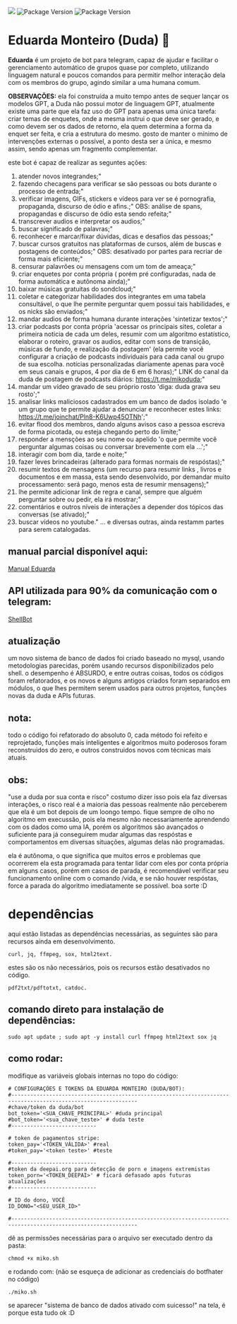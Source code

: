 
[<img src="https://img.shields.io/github/languages/code-size/fabriciocaetano/mikosuma">](https://img.shields.io/github/languages/code-size/fabriciocaetano/mikosuma)
![Package Version](https://img.shields.io/badge/version-0.3.2-green.svg?cacheSeconds=2592000) ![Package Version](https://img.shields.io/badge/linguagem-ShellScript-blue.svg?cacheSeconds=2592000)
# Eduarda Monteiro (Duda) 🤖

**Eduarda** é um projeto de bot para telegram, capaz de ajudar e facilitar o gerenciamento automático de grupos quase por completo, utilizando linguagem natural e poucos comandos para permitir melhor interação dela com os membros do grupo, agindo similar a uma humana comum. 

**OBSERVAÇÕES:** ela foi construída a muito tempo antes de sequer lançar os modelos GPT, a Duda não possui motor de linguagem GPT, atualmente existe uma parte que ela faz uso do GPT para apenas uma única tarefa: criar temas de enquetes, onde a mesma instrui o que deve ser gerado, e como devem ser os dados de retorno, ela quem determina a forma da enquet ser feita, e cria a estrutura do mesmo. gosto de manter o mínimo de intervenções externas o possível, a ponto desta ser a única, e mesmo assim, sendo apenas um fragmento complementar.

este bot é capaz de realizar as seguntes ações:

1. atender novos integrandes;"
2. fazendo checagens para verificar se são pessoas ou bots durante o processo de entrada;"
3. verificar imagens, GIFs, stickers e vídeos para ver se é pornografia, propaganda, discurso de ódio e afins.;"
OBS: análise de spans, propagandas e discurso de ódio esta sendo refeita;"
4. transcrever audios e interpretar os audios;"
5. buscar significado de palavras;"
6. reconhecer e marcar/fixar dúvidas, dicas e desafios das pessoas;"
7. buscar cursos gratuitos nas plataformas de cursos, além de buscas e postagens de conteúdos;"
OBS: desativado por partes para recriar de forma mais eficiente;"
8. censurar palavrões ou mensagens com um tom de ameaça;"
9. criar enquetes por conta própria ( porém pré configuradas, nada de forma automática e autônoma ainda);"
10. baixar músicas gratuitas do sondcloud;"
11. coletar e categorizar habilidades dos integrantes em uma tabela consultável, o que lhe permite perguntar quem possui tais habilidades, e os nicks são enviados;"
12. mandar audios de forma humana durante interações 'sintetizar textos';"
13. criar podcasts por conta própria 'acessar os principais sites, coletar a primeira noticia de cada um deles, resumir com um algoritmo estatístico, elaborar o roteiro, gravar os audios, editar com sons de transição, músicas de fundo, e realização da postagem' (ela permite você configurar a criação de podcasts individuais para cada canal ou grupo de sua escolha. notícias personalizadas diariamente apenas para você em seus canais e grupos, 4 por dia de 6 em 6 horas);"
LINK do canal da duda de postagem de podcasts diários: https://t.me/mikoduda;"
14. mandar um vídeo gravado de seu próprio rosto 'diga: duda grava seu rosto';"
15. analisar links maliciosos cadastrados em um banco de dados isolado 'e um grupo que te permite ajudar a denunciar e reconhecer estes links: https://t.me/joinchat/Pln8-K6Uwp45OTNh';"
16. evitar flood dos membros, dando alguns avisos caso a pessoa escreva de forma picotada, ou esteja chegando perto do limite;"
17. responder a mensções ao seu nome ou apelido 'o que permite você perguntar algumas coisas ou conversar brevemente com ela ...';"
18. interagir com bom dia, tarde e noite;"
19. fazer leves brincadeiras (alterado para formas normais de respóstas);"
20. resumir textos de mensagens (um recurso para resumir links , livros e documentos e em massa, esta sendo desenvolvido, por demandar muito processamento: será pago, menos esta de resumir mensagens);"
21. lhe permite adicionar link de regra e canal, sempre que alguém perguntar sobre ou pedir, ela irá mostrar;"
22. comentários e outros níveis de interações a depender dos tópicos das conversas (se ativado);"
23. buscar vídeos no youtube."
... e diversas outras, ainda restamm partes para serem catalogadas.
## manual parcial disponível aqui:
[Manual Eduarda](https://telegra.ph/Eduarda-Monteiro--manual-09-20)

## API utilizada para 90% da comunicação com o telegram:

[ShellBot](https://github.com/shellscriptx/ShellBot)

## atualização
um novo sistema de banco de dados foi criado baseado no mysql, usando metodologias parecidas, porém usando recursos disponibilizados pelo shell.
o desempenho é ABSURDO, e entre outras coisas, todos os códigos foram refatorados, e os novos e alguns antigos criados foram separados em módulos, o que lhes permitem serem usados para outros projetos, funções novas da duda e APIs futuras.

## nota:
todo o código foi refatorado do absoluto 0, cada método foi refeito e reprojetado, funções mais inteligentes e algoritmos muito poderosos foram reconstruidos do zero, e outros construidos novos com técnicas mais atuais.

## obs:
"use a duda por sua conta e rísco" costumo dizer isso pois ela faz diversas interações, o risco real é a maioria das pessoas realmente não perceberem que ela é um bot depois de um loongo tempo. fique sempre de olho no algoritmo em execussão, pois ela mesmo não necessariamente aprendendo com os dados como uma IA, porém os algoritmos são avançados o suficiente para já conseguirem mudar algumas das respóstas e comportamentos em diversas situações, algumas delas não programadas.

ela é autônoma, o que significa que muitos erros e problemas que ocorrerem ela esta programada para tentar lidar com eles por conta própria em alguns casos, porém em casos de parada, é recomendável verificar seu funcionamento online com o comando /vida, e se não houver respóstas, force a parada do algoritmo imediatamente se possível. boa sorte :D

# dependências

 aqui estão listadas as dependências necessárias, as seguintes são para recursos ainda em desenvolvimento.

```
curl, jq, ffmpeg, sox, html2text.
```

estes são os não necessários, pois os recursos estão desativados no código.
```
pdf2txt/pdftotxt, catdoc.

```

## comando direto para instalação de dependências:
```
sudo apt update ; sudo apt -y install curl ffmpeg html2text sox jq
```

## como rodar:
modifique as variáveis globais internas no topo do código:
```
# CONFIGURAÇÕES E TOKENS DA EDUARDA MONTEIRO (DUDA/BOT):
#--------------------------------------------------------------------------------------------------------------
#chave/token da duda/bot
bot_token='<SUA_CHAVE_PRINCIPAL>' #duda principal
#bot_token='<sua_chave_teste>' # duda teste
#---------------------------

# token de pagamentos stripe:
token_pay='<TOKEN_VÁLIDA>' #real
#token_pay='<token teste>' #teste

#---------------------------
#token da deepai.org para detecção de porn e imagens extremistas
token_porn='<TOKEN_DEEPAI>' # ficará defasado após futuras atualizações
#---------------------------

# ID do dono, VOCÊ
ID_DONO="<SEU_USER_ID>"

#--------------------------------------------------------------------------------------------------------------

```
dê as permissões necessárias para o arquivo ser executado dentro da pasta:
```
chmod +x miko.sh
```
e rodando com: (não se esqueça de adicionar as credenciais do botfhater no código)
```
./miko.sh
```
se aparecer "sistema de banco de dados ativado com suicesso!" na tela, é porque esta tudo ok :D

